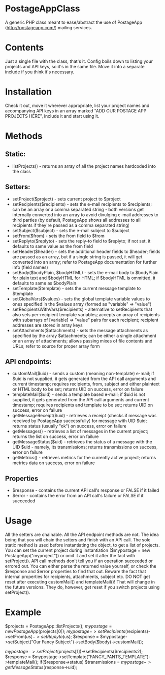 PostageAppClass
===============

A generic PHP class meant to ease/abstract the use of PostageApp (http://postageapp.com/) mailing services.

# Contents
Just a single file with the class, that's it. Config boils down to listing your projects and API keys, so it's in the same file. Move it into a separate include if you think it's necessary.

# Installation
Check it out, move it wherever appropriate, list your project names and accompanying API keys in an array marked "ADD OUR POSTAGE APP PROJECTS HERE", include it and start using it.

# Methods

## Static:
- listProjects() - returns an array of all the project names hardcoded into the class

## Setters:
- setProject($project) - sets current project to $project
- setRecipients($recipients) - sets the e-mail recipients to $recipients; can be an array or a comma separated string - both versions get internally converted into an array to avoid divulging e-mail addresses to third parties (by default, PostageApp shows all addresses to all recipients if they're passed as a comma separated string)
- setSubject($subject) - sets the e-mail subject to $subject
- setFrom($from) - sets the from field to $from
- setReplyto($replyto) - sets the reply-to field to $replyto; if not set, it defaults to same value as the from field
- setHeader($header) - sets the additional header fields to $header; fields are passed as an array, but if a single string is passed, it will get converted into an array; refer to PostageApp documentation for further info (field names)
- setBody($bodyPlain, $bodyHTML) - sets the e-mail body to $bodyPlain for plain text and $bodyHTML for HTML; if $bodyHTML is ommitted, it defaults to same as $bodyPlain
- setTemplate($template) - sets the current message template to $template
- setGlobalVars($values) - sets the global template variable values to ones specified in the $values array (formed as "variable" => "value")
- setRecipientsWithVars($recipients) - alternative to setRecipients that also sets per-recipient template variables; accepts an array of recipients with subarrays of [variable] => "value" pairs for each recipient; recipient addresses are stored in array keys
- setAttachments($attachments) - sets the message attachments as specified by the array $attachments; can be either a single attachment or an array of attachments; allows passing mixes of file contents and URLs; refer to source for proper array form

## API endpoints:
- customMail($uid) - sends a custom (meaning non-template) e-mail; if $uid is not supplied, it gets generated from the API call arguments and current timestamp; requires recipients, from, subject and either plaintext or HTML body to be set; returns UID on success, error on failure
- templateMail($uid) - sends a template based e-mail; if $uid is not supplied, it gets generated from the API call arguments and current timestamp; requires recipients and template to be set; returns UID on success, error on failure
- getMessageReceipt($uid) - retrieves a receipt (checks if message was received by PostageApp successfully) for message with UID $uid; returns status (usually "ok") on success, error on failure
- getMessages() - retrieves a list of messages in the current project; returns the list on success, error on failure
- getMessageStatus($uid) - retrieves the status of a message with the UID $uid - namely, its transmissions; returns transmissions on success, error on failure
- getMetrics() - retrieves metrics for the currently active project; returns metrics data on success, error on failure

## Properties
- $response - contains the current API call's response or FALSE if it failed
- $error - contains the error from an API call's failure or FALSE if it succeeded

# Usage
All the setters are chainable. All the API endpoint methods are not. The idea being that you will chain the setters and finish with an API call. The sole static method is used before instantiating the object, to get a list of projects. You can set the current project during instantiation ($mypostage = new PostageApp("myproject")) or omit it and set it after the fact with setProject(). API call methods don't tell you if an operation succeeded or errored out. You can either parse the returned value yourself, or check the $response and $error properties to find that out. Beware the fact that internal properties for recipients, attachments, subject etc. DO NOT get reset after executing customMail() and templateMail()! That will change in the future versions. They do, however, get reset if you switch projects using setProject().

# Example
$projects = PostageApp::listProjects();
$mypostage = new PostageApp($projects[0]);
$mypostage->setRecipients($recipients)->setFrom($us)->setReplyto($us);
$response = $mypostage->setSubject("Our Fancy Subject")->setBody($body)->customMail();

$mypostage->setProject($projects[1])->setRecipients($recipients2);
$response = $mypostage->setTemplate("FANCY_PANTS_TEMPLATE")->templateMail();
if($response->status) $transmissions = $mypostage->getMessageStatus($response->uid);